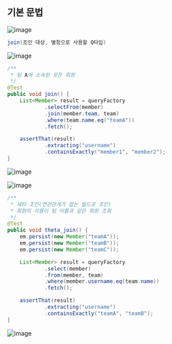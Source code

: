 ## **기본 문법**

![image](https://user-images.githubusercontent.com/79301439/189615583-238cdf47-5a7d-40d9-8028-fb96c9cc5d6b.png)

```java
join(조인 대상, 별칭으로 사용할 Q타입)
```

![image](https://user-images.githubusercontent.com/79301439/189615922-17c3467d-4951-48e0-b771-dc8c5ac854dd.png)

```java
/**
 * 팀 A에 소속된 모든 회원
 */
@Test
public void join() {
    List<Member> result = queryFactory
            .selectFrom(member)
            .join(member.team, team)
            .where(team.name.eq("teamA"))
            .fetch();

    assertThat(result)
            .extracting("username")
            .containsExactly("member1", "member2");
}
```

![image](https://user-images.githubusercontent.com/79301439/189616439-4b8cf8c4-2dc9-4c88-aa9f-1837b2f602bf.png)

![image](https://user-images.githubusercontent.com/79301439/189616489-4d6211b8-211b-4654-bf8d-d1bac885bfaf.png)

```java
/**
 * 세타 조인(연관관계가 없는 필드로 조인)
 * 회원의 이름이 팀 이름과 같은 회원 조회
 */
@Test
public void theta_join() {
    em.persist(new Member("teamA"));
    em.persist(new Member("teamB"));
    em.persist(new Member("teamC"));

    List<Member> result = queryFactory
            .select(member)
            .from(member, team)
            .where(member.username.eq(team.name))
            .fetch();

    assertThat(result)
            .extracting("username")
            .containsExactly("teamA", "teamB");
}
```

![image](https://user-images.githubusercontent.com/79301439/189616725-f2cbf855-b56a-43ef-9f3a-39d06cdf58d6.png)
